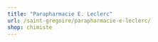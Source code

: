 ```yaml
---
title: "Parapharmacie E. Leclerc"
url: /saint-gregoire/parapharmacie-e-leclerc/
shop: chimiste
---
```


